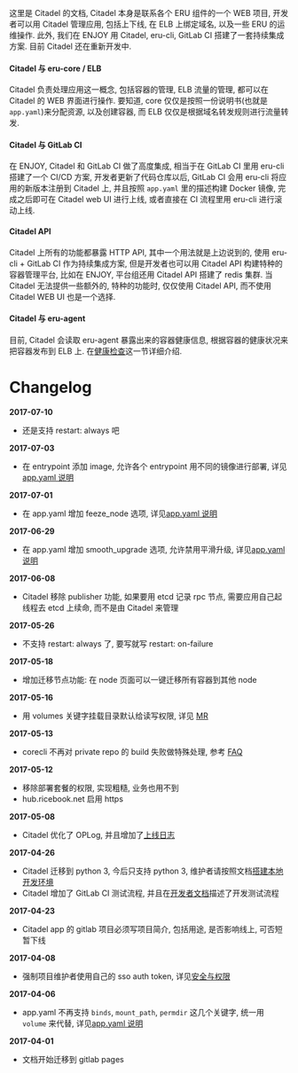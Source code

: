 这里是 Citadel 的文档, Citadel 本身是联系各个 ERU 组件的一个 WEB 项目, 开发者可以用 Citadel 管理应用, 包括上下线, 在 ELB 上绑定域名, 以及一些 ERU 的运维操作. 此外, 我们在 ENJOY 用 Citadel, eru-cli, GitLab CI 搭建了一套持续集成方案. 目前 Citadel 还在重新开发中.

#### Citadel 与 eru-core / ELB

Citadel 负责处理应用这一概念, 包括容器的管理, ELB 流量的管理, 都可以在 Citadel 的 WEB 界面进行操作. 要知道, core 仅仅是按照一份说明书(也就是 `app.yaml`)来分配资源, 以及创建容器, 而 ELB 仅仅是根据域名转发规则进行流量转发.

#### Citadel 与 GitLab CI

在 ENJOY, Citadel 和 GitLab CI 做了高度集成, 相当于在 GitLab CI 里用 eru-cli 搭建了一个 CI/CD 方案, 开发者更新了代码仓库以后, GitLab CI 会用 eru-cli 将应用的新版本注册到 Citadel 上, 并且按照 `app.yaml` 里的描述构建 Docker 镜像, 完成之后即可在 Citadel web UI 进行上线, 或者直接在 CI 流程里用 eru-cli 进行滚动上线.

#### Citadel API

Citadel 上所有的功能都暴露 HTTP API, 其中一个用法就是上边说到的, 使用 eru-cli + GitLab CI 作为持续集成方案, 但是开发者也可以用 Citadel API 构建特种的容器管理平台, 比如在 ENJOY, 平台组还用 Citadel API 搭建了 redis 集群. 当 Citadel 无法提供一些额外的, 特种的功能时, 仅仅使用 Citadel API, 而不使用 Citadel WEB UI 也是一个选择.

#### Citadel 与 eru-agent

目前, Citadel 会读取 eru-agent 暴露出来的容器健康信息, 根据容器的健康状况来把容器发布到 ELB 上. 在[健康检查](docs/user-docs/healthcheck.md)这一节详细介绍.

Changelog
==========

__2017-07-10__

  + 还是支持 restart: always 吧

__2017-07-03__

  + 在 entrypoint 添加 image, 允许各个 entrypoint 用不同的镜像进行部署, 详见[app.yaml 说明](docs/user-docs/specs.md#卧槽好长啊快解释一下)

__2017-07-01__

  + 在 app.yaml 增加 feeze_node 选项, 详见[app.yaml 说明](docs/user-docs/specs.md#卧槽好长啊快解释一下)

__2017-06-29__

  + 在 app.yaml 增加 smooth_upgrade 选项, 允许禁用平滑升级, 详见[app.yaml 说明](docs/user-docs/specs.md#卧槽好长啊快解释一下)

__2017-06-08__

  + Citadel 移除 publisher 功能, 如果要用 etcd 记录 rpc 节点, 需要应用自己起线程去 etcd 上续命, 而不是由 Citadel 来管理

__2017-05-26__

  + 不支持 restart: always 了, 要写就写 restart: on-failure

__2017-05-18__

  + 增加迁移节点功能: 在 node 页面可以一键迁移所有容器到其他 node

__2017-05-16__

  + 用 volumes 关键字挂载目录默认给读写权限, 详见 [MR](http://gitlab.ricebook.net/platform/core/merge_requests/96)

__2017-05-13__

  + corecli 不再对 private repo 的 build 失败做特殊处理, 参考 [FAQ](docs/user-docs/FAQ.md#fork-项目到自己的仓库以后就无法在-citadel-上-build-了?)

__2017-05-12__

  + 移除部署套餐的权限, 实现粗糙, 业务也用不到
  + hub.ricebook.net 启用 https

__2017-05-08__

  + Citadel 优化了 OPLog, 并且增加了[上线日志](http://citadel.ricebook.net/oplog/release)

__2017-04-26__

  + Citadel 迁移到 python 3, 今后只支持 python 3, 维护者请按照文档[搭建本地开发环境](docs/dev-docs/deploy.md)
  + Citadel 增加了 GitLab CI 测试流程, 并且在[开发者文档](docs/dev-docs/deploy.md)描述了开发测试流程

__2017-04-23__

  + Citadel app 的 gitlab 项目必须写项目简介, 包括用途, 是否影响线上, 可否短暂下线

__2017-04-08__

  +  强制项目维护者使用自己的 sso auth token, 详见[安全与权限](docs/user-docs/security-and-permissions.md)

__2017-04-06__

  + app.yaml 不再支持 `binds`, `mount_path`, `permdir` 这几个关键字, 统一用 `volume` 来代替, 详见[app.yaml 说明](docs/user-docs/specs.md#卧槽好长啊快解释一下)

__2017-04-01__

  + 文档开始迁移到 gitlab pages
